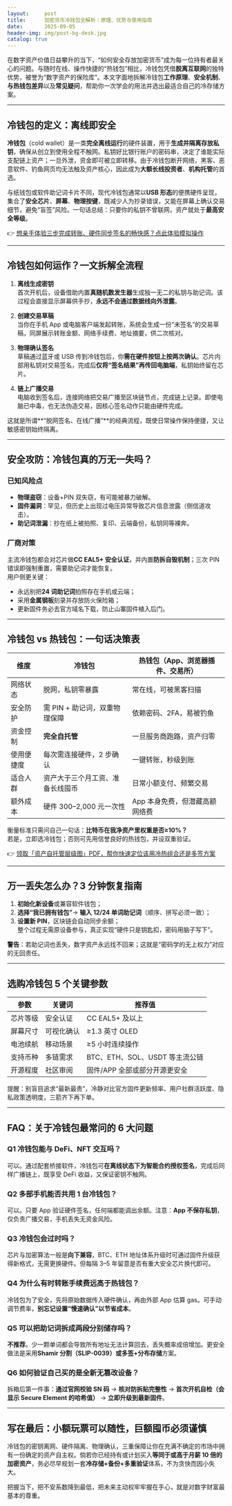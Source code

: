 ```yaml
---
layout:     post
title:      加密货币冷钱包全解析：原理、优势与使用指南
date:       2025-09-05
header-img: img/post-bg-desk.jpg
catalog: true
---
```


在数字资产价值日益攀升的当下，“如何安全存放加密货币”成为每一位持有者最关心的问题。与随时在线、操作快捷的“热钱包”相比，冷钱包凭借**脱离互联网**的独特优势，被誉为“数字资产的保险库”。本文字面地拆解冷钱包**工作原理**、**安全机制**、**与热钱包差异**以及**常见疑问**，帮助你一次学会的用法并选出最适合自己的冷存储方案。

---

## 冷钱包的定义：离线即安全

**冷钱包**（cold wallet）是一类**完全离线运行**的硬件装置，用于**生成并隔离存放私钥**，确保从创立到使用全程不触网。私钥好比银行账户的密码串，决定了谁能实际支配链上资产；一旦外泄，资金即可被立即转移。由于冷钱包断开网络，黑客、恶意软件、钓鱼网页均无法触及资产核心，因此成为**大额长线投资者**、**机构托管**的首选。

与纸钱包或软件助记词卡片不同，现代冷钱包通常以**USB 形态**的便携硬件呈现，集合了**安全芯片**、**屏幕**、**物理按键**，既减少人为抄录错误，又能在屏幕上确认交易细节，避免“盲签”风险。一句话总结：只要你的私钥不曾联网，资产就处于**最高安全等级**。

👉 [想亲手体验三步完成转账、硬件同步签名的畅快感？点此体验模拟操作](https://okxdog.com/)

---

## 冷钱包如何运作？一文拆解全流程

1. **离线生成密钥**  
   首次开机后，设备借助内置**真随机数发生器**生成独一无二的私钥与助记词。该过程会直接显示屏幕供手抄，**永远不会通过数据线向外泄露**。

2. **创建交易草稿**  
   当你在手机 App 或电脑客户端发起转账，系统会生成一份“未签名”的交易草稿，同屏展示转账金额、网络手续费、地址摘要，供二次核对。

3. **物理确认签名**  
   草稿通过蓝牙或 USB 传到冷钱包后，你**需在硬件按钮上按两次确认**。芯片内部用私钥对交易签名，完成后**仅将“签名结果”再传回电脑端**，私钥始终留在芯片。

4. **链上广播交易**  
   电脑收到签名后，连接网络把交易广播至区块链节点，完成链上记录。即使电脑已中毒，也无法伪造交易，因核心签名动作只能由硬件完成。

这就是所谓**“脱网签名、在线广播”**的经典流程，既使日常操作保持便捷，又让敏感密钥始终隔离。

---

## 安全攻防：冷钱包真的万无一失吗？

### 已知风险点
- **物理盗窃**：设备+PIN 双失窃，有可能被暴力破解。  
- **固件漏洞**：罕见，但历史上出现过电压异常导致芯片信息泄露（侧信道攻击）。  
- **助记词泄漏**：抄在纸上被拍照、复印、云端备份，私钥同等裸奔。

### 厂商对策
主流冷钱包都会对芯片做**CC EAL5+ 安全认证**，并内置**防拆自毁机制**；三次 PIN 错误即强制重置，需要助记词才能恢复。  
用户侧更关键：  
- 永远别把**24 词助记词**拍照存在手机或云端；  
- 采用**金属钢板**刻录并存放防火保险箱；  
- 更新固件务必去官方域名下载，防止山寨固件植入后门。

---

## 冷钱包 vs 热钱包：一句话决策表

| 维度 | 冷钱包 | 热钱包（App、浏览器插件、交易所） |
|---|---|---|
| 网络状态 | 脱网，私钥零暴露 | 常在线，可被黑客扫描 |
| 安全防护 | 需 PIN + 助记词，双重物理保障 | 依赖密码、2FA，易被钓鱼 |
| 资金控制 | **完全自托管** | 一旦服务商跑路，资产归零 |
| 使用便捷度 | 每次需连接硬件，2 步确认 | 一键转账，秒级到账 |
| 适合人群 | 资产大于三个月工资、准备长线囤币 | 日常小额支付、频繁交易 |
| 额外成本 | 硬件 300–2,000 元一次性 | App 本身免费，但潜藏高额网络费 |

衡量标准只需问自己一句话：**比特币在我净资产里权重是否≥10%？**  
若是，立即选冷钱包；否则可先用信誉良好的热钱包，并设双重验证。

👉 [领取「资产自托管层级图」PDF，帮你快速定位该用冷热组合还是多签方案](https://okxdog.com/)

---

## 万一丢失怎么办？3 分钟恢复指南

1. **初始化新设备**或兼容软件钱包；  
2. **选择“我已拥有钱包”**→ **输入 12/24 单词助记词**（顺序、拼写必须一致）；  
3. **设置新 PIN**，区块链会自动同步余额；  
整个过程无需原设备参与，真正实现“硬件只是钥匙扣，密码用脑子写下”。

**警告**：若助记词也丢失，数字资产永远找不回来；这就是“密码学的无上权力”对应的无回责任。

---

## 选购冷钱包 5 个关键参数

| 参数 | 关键词 | 推荐值 |
|---|---|---|
| 芯片等级 | 安全认证 | CC EAL5+ 及以上 |
| 屏幕尺寸 | 可视化确认 | ≥1.3 英寸 OLED |
| 电池续航 | 移动场景 | ≥5 小时连续操作 |
| 支持币种 | 多链需求 | BTC、ETH、SOL、USDT 等主流公链 |
| 开源程度 | 社区审阅 | 固件/APP 全部或部分开源更安全 |

提醒：别盲目追求“最新最贵”，冷静对比官方固件更新频率、用户社群活跃度、隐私政策透明度，三箭齐下再下单。

---

## FAQ：关于冷钱包最常问的 6 大问题

### Q1 冷钱包能与 DeFi、NFT 交互吗？
可以。通过配套桥接软件，冷钱包可**在离线状态下为智能合约授权签名**，完成后同样广播链上，既享受 DeFi 收益，又保证密钥不触网。

### Q2 多部手机能否共用 1 台冷钱包？
可以。只要 App 验证硬件签名，任何端都能调出余额。注意：**App 不保存私钥**，仅负责广播交易，手机丢失无资金风险。

### Q3 冷钱包会过时吗？
芯片与加密算法一般是**向下兼容**，BTC、ETH 地址体系升级时可通过固件升级获得新格式，无需更换硬件。但每隔 3–5 年留意是否有重大安全芯片换代即可。

### Q4 为什么有时转账手续费远高于热钱包？
冷钱包为了安全，先将原始数据传入硬件确认，再由外部 App 估算 gas。可手动调节费率，**别忘记设置“慢速确认”以节省成本**。

### Q5 可以把助记词拆成两段分别储存吗？
**不推荐**。少一颗单词都会导致所有地址无法计算回去，丢失概率成倍增加。更安全做法是采用**Shamir 分割（SLIP-0039）**或**多签+分布存储**方案。

### Q6 如何验证自己买的是全新无篡改设备？
拆箱后第一件事：**通过官网校验 SN 码** → **核对防拆贴完整性** → **首次开机自检（会显示 Secure Element 的哈希值）** → **立即升级到最新固件**。

---

## 写在最后：小额玩票可以随性，巨额囤币必须谨慎

冷钱包的密钥离网、硬件隔离、物理确认，三重保障让你在充满不确定的市场中拥有一份确定的资产自主权。倘若你已经持有或计划买入**等同于或高于月薪 10 倍的加密资产**，务必尽早规划一套**冷存储+备份+多重验证**体系，不为贪快而因小失大。

把握当下，把不安系数降到最低，把未来主动权牢牢握在手心，就是对数字财富最基本的尊重。